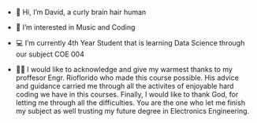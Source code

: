 - 🤖 Hi, I’m David, a curly brain hair human
- 💬 I’m interested in Music and Coding
- 💻 I’m currently 4th Year Student that is learning Data Science through our subject COE 004

- 👨‍💼 I would like to acknowledge and give my warmest thanks to my proffesor Engr. Rioflorido who made this course possible. His advice and guidance carried me through    all the activites of enjoyable hard coding we have in this courses. Finally, I would like to thank God, for letting me through all the difficulties. You are the one who let me finish my subject as well trusting my future degree in Electronics Engineering.

<!---
daveasth/daveasth is a ✨ special ✨ repository because its `README.md` (this file) appears on your GitHub profile.
You can click the Preview link to take a look at your changes.
--->
